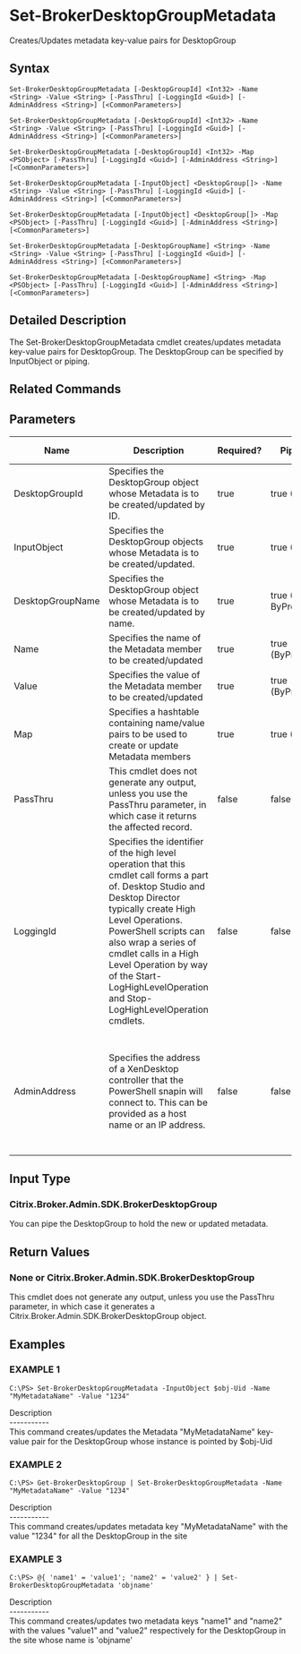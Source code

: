 ﻿# Set-BrokerDesktopGroupMetadata

   Creates/Updates metadata key-value pairs for DesktopGroup

## Syntax
```
Set-BrokerDesktopGroupMetadata [-DesktopGroupId] <Int32> -Name <String> -Value <String> [-PassThru] [-LoggingId <Guid>] [-AdminAddress <String>] [<CommonParameters>]

Set-BrokerDesktopGroupMetadata [-DesktopGroupId] <Int32> -Name <String> -Value <String> [-PassThru] [-LoggingId <Guid>] [-AdminAddress <String>] [<CommonParameters>]

Set-BrokerDesktopGroupMetadata [-DesktopGroupId] <Int32> -Map <PSObject> [-PassThru] [-LoggingId <Guid>] [-AdminAddress <String>] [<CommonParameters>]

Set-BrokerDesktopGroupMetadata [-InputObject] <DesktopGroup[]> -Name <String> -Value <String> [-PassThru] [-LoggingId <Guid>] [-AdminAddress <String>] [<CommonParameters>]

Set-BrokerDesktopGroupMetadata [-InputObject] <DesktopGroup[]> -Map <PSObject> [-PassThru] [-LoggingId <Guid>] [-AdminAddress <String>] [<CommonParameters>]

Set-BrokerDesktopGroupMetadata [-DesktopGroupName] <String> -Name <String> -Value <String> [-PassThru] [-LoggingId <Guid>] [-AdminAddress <String>] [<CommonParameters>]

Set-BrokerDesktopGroupMetadata [-DesktopGroupName] <String> -Map <PSObject> [-PassThru] [-LoggingId <Guid>] [-AdminAddress <String>] [<CommonParameters>]
```

## Detailed Description
   The Set-BrokerDesktopGroupMetadata cmdlet creates/updates metadata key-value pairs for DesktopGroup. The DesktopGroup can be specified by InputObject or piping.

## Related Commands
## Parameters

| Name   | Description | Required? | Pipeline Input | Default Value |
| --- | --- | --- | --- | --- |
| DesktopGroupId | Specifies the DesktopGroup object whose Metadata is to be created/updated by ID. | true | true (ByValue) |  |
| InputObject | Specifies the DesktopGroup objects whose Metadata is to be created/updated. | true | true (ByValue) |  |
| DesktopGroupName | Specifies the DesktopGroup object whose Metadata is to be created/updated by name. | true | true (ByValue, ByPropertyName) |  |
| Name | Specifies the name of the Metadata member to be created/updated | true | true (ByPropertyName) |  |
| Value | Specifies the value of the Metadata member to be created/updated | true | true (ByPropertyName) |  |
| Map | Specifies a hashtable containing name/value pairs to be used to create or update Metadata members | true | true (ByValue) |  |
| PassThru | This cmdlet does not generate any output, unless you use the PassThru parameter, in which case it returns the affected record. | false | false | False |
| LoggingId | Specifies the identifier of the high level operation that this cmdlet call forms a part of. Desktop Studio and Desktop Director typically create High Level Operations. PowerShell scripts can also wrap a series of cmdlet calls in a High Level Operation by way of the Start-LogHighLevelOperation and Stop-LogHighLevelOperation cmdlets. | false | false |  |
| AdminAddress | Specifies the address of a XenDesktop controller that the PowerShell snapin will connect to. This can be provided as a host name or an IP address. | false | false | Localhost. Once a value is provided by any cmdlet, this value will become the default. |

## Input Type
### Citrix.Broker.Admin.SDK.BrokerDesktopGroup
   You can pipe the DesktopGroup to hold the new or updated metadata.
## Return Values
### None or Citrix.Broker.Admin.SDK.BrokerDesktopGroup
   This cmdlet does not generate any output, unless you use the PassThru parameter, in which case it generates a Citrix.Broker.Admin.SDK.BrokerDesktopGroup object.
## Examples

### EXAMPLE 1
```
C:\PS> Set-BrokerDesktopGroupMetadata -InputObject $obj-Uid -Name "MyMetadataName" -Value "1234"
```
   Description<br>-----------<br>This command creates/updates the Metadata "MyMetadataName" key-value pair for the DesktopGroup whose instance is pointed by $obj-Uid
### EXAMPLE 2
```
C:\PS> Get-BrokerDesktopGroup | Set-BrokerDesktopGroupMetadata -Name "MyMetadataName" -Value "1234"
```
   Description<br>-----------<br>This command creates/updates metadata key "MyMetadataName" with the value "1234" for all the DesktopGroup in the site
### EXAMPLE 3
```
C:\PS> @{ 'name1' = 'value1'; 'name2' = 'value2' } | Set-BrokerDesktopGroupMetadata 'objname'
```
   Description<br>-----------<br>This command creates/updates two metadata keys "name1" and "name2" with the values "value1" and "value2" respectively for the DesktopGroup in the site whose name is 'objname'
